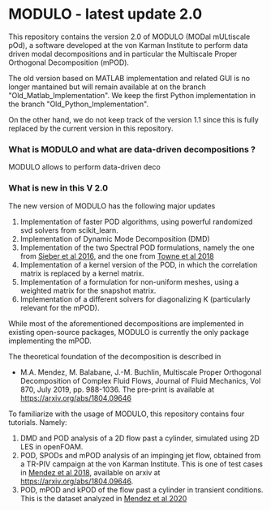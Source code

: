 

MODULO - latest update 2.0
===================

This repository contains the version 2.0 of MODULO (MODal mULtiscale pOd), a software developed at the von Karman Institute to perform data driven modal decompositions and in particular the Multiscale Proper Orthogonal Decomposition (mPOD).

The old version based on MATLAB implementation and related GUI is no longer mantained but will remain available at on the branch "Old_Matlab_Implementation". We keep the first Python implementation in the branch "Old_Python_Implementation". 

On the other hand, we do not keep track of the version 1.1 since this is fully replaced by the current version in this repository.


### What is MODULO and what are data-driven decompositions ?

MODULO allows to perform data-driven deco




### What is new in this V 2.0


The new version of MODULO has the following major updates

1. Implementation of faster POD algorithms, using powerful randomized svd solvers from scikit_learn.
2. Implementation of Dynamic Mode Decomposition (DMD)
3. Implementation of the two Spectral POD formulations, namely the one from [Sieber et al 2016](https://www.cambridge.org/core/journals/journal-of-fluid-mechanics/article/abs/spectral-proper-orthogonal-decomposition/DCD8A6EDEFD56F5A9715DBAD38BD461A), and the one from [Towne et al 2018](https://www.cambridge.org/core/journals/journal-of-fluid-mechanics/article/abs/spectral-proper-orthogonal-decomposition-and-its-relationship-to-dynamic-mode-decomposition-and-resolvent-analysis/EC2A6DF76490A0B9EB208CC2CA037717)
4. Implementation of a kernel version of the POD, in which the correlation matrix is replaced by a kernel matrix.
5. Implementation of a formulation for non-uniform meshes, using a weighted matrix for the snapshot matrix.  
6. Implementation of a different solvers for diagonalizing K (particularly relevant for the mPOD).


While most of the aforementioned decompositions are implemented in existing open-source packages, MODULO is currently the only package implementing the mPOD.


The theoretical foundation of the decomposition is described in
- M.A. Mendez, M. Balabane, J.-M. Buchlin, Multiscale Proper Orthogonal Decomposition of Complex Fluid Flows, Journal of Fluid Mechanics, Vol 870, July 2019, pp. 988-1036. The pre-print is available at https://arxiv.org/abs/1804.09646


To familiarize with the usage of MODULO, this repository contains four tutorials. Namely:


1. DMD and POD analysis of a 2D flow past a cylinder, simulated using 2D LES in openFOAM.
2. POD, SPODs and mPOD analysis of an impinging jet flow, obtained from a TR-PIV campaign at the von Karman Institute. This is one of test cases in [Mendez et al 2018](https://www.cambridge.org/core/journals/journal-of-fluid-mechanics/article/abs/multiscale-proper-orthogonal-decomposition-of-complex-fluid-flows/D078BD2873B1C30B6DD9016E30B62DA8), available on arxiv at https://arxiv.org/abs/1804.09646. 
3. POD, mPOD and kPOD of the flow past a cylinder in transient conditions. This is the dataset analyzed in [Mendez et al 2020](https://iopscience.iop.org/article/10.1088/1361-6501/ab82be/meta)




